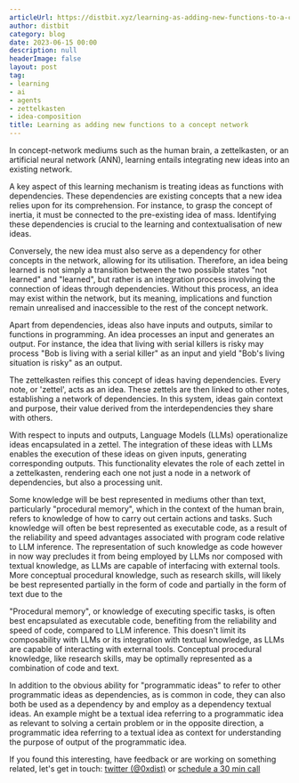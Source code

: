 ```yaml
---
articleUrl: https://distbit.xyz/learning-as-adding-new-functions-to-a-concept-network
author: distbit
category: blog
date: 2023-06-15 00:00
description: null
headerImage: false
layout: post
tag:
- learning
- ai
- agents
- zettelkasten
- idea-composition
title: Learning as adding new functions to a concept network
---
```


    
 

In concept-network mediums such as the human brain, a zettelkasten, or an artificial neural network (ANN), learning entails integrating new ideas into an existing network.

A key aspect of this learning mechanism is treating ideas as functions with dependencies. These dependencies are existing concepts that a new idea relies upon for its comprehension. For instance, to grasp the concept of inertia, it must be connected to the pre-existing idea of mass. Identifying these dependencies is crucial to the learning and contextualisation of new ideas.

Conversely, the new idea must also serve as a dependency for other concepts in the network, allowing for its utilisation. Therefore, an idea being learned is not simply a transition between the two possible states "not learned" and "learned", but rather is an integration process involving the connection of ideas through dependencies. Without this process, an idea may exist within the network, but its meaning, implications and function remain unrealised and inaccessible to the rest of the concept network.

Apart from dependencies, ideas also have inputs and outputs, similar to functions in programming. An idea processes an input and generates an output. For instance, the idea that living with serial killers is risky may process "Bob is living with a serial killer" as an input and yield "Bob's living situation is risky" as an output.

The zettelkasten reifies this concept of ideas having dependencies. Every note, or 'zettel', acts as an idea. These zettels are then linked to other notes, establishing a network of dependencies. In this system, ideas gain context and purpose, their value derived from the interdependencies they share with others.

With respect to inputs and outputs, Language Models (LLMs) operationalize ideas encapsulated in a zettel. The integration of these ideas with LLMs enables the execution of these ideas on given inputs, generating corresponding outputs. This functionality elevates the role of each zettel in a zettelkasten, rendering each one not just a node in a network of dependencies, but also a processing unit.

Some knowledge will be best represented in mediums other than text, particularly "procedural memory", which in the context of the human brain, refers to knowledge of how to carry out certain actions and tasks. Such knowledge will often be best represented as executable code, as a result of the reliability and speed advantages associated with program code relative to LLM inference. The representation of such knowledge as code however in now way precludes it from being employed by LLMs nor composed with textual knowledge, as LLMs are capable of interfacing with external tools. More conceptual procedural knowledge, such as research skills, will likely be best represented partially in the form of code and partially in the form of text due to the 

"Procedural memory", or knowledge of executing specific tasks, is often best encapsulated as executable code, benefiting from the reliability and speed of code, compared to LLM inference. This doesn't limit its composability with LLMs or its integration with textual knowledge, as LLMs are capable of interacting with external tools. Conceptual procedural knowledge, like research skills, may be optimally represented as a combination of code and text.

In addition to the obvious ability for "programmatic ideas" to refer to other programmatic ideas as dependencies, as is common in code, they can also both be used as a dependency by and employ as a dependency textual ideas. An example might be a textual idea referring to a programmatic idea as relevant to solving a certain problem or in the opposite direction, a programmatic idea referring to a textual idea as context for understanding the purpose of output of the programmatic idea. 



If you found this interesting, have feedback or are working on something related, let's get in touch: [twitter (@0xdist)](https://twitter.com/0xdist) or [schedule a 30 min call](https://cal.com/distbit/30min)